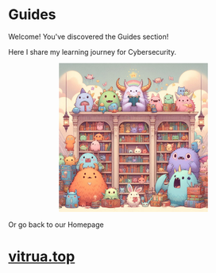 # Guides

Welcome! You've discovered the Guides section!

Here I share my learning journey for Cybersecurity. 

<div style="text-align:center;">
  <img src="https://github.com/Vitrua/images/blob/main/others/library.jpg?raw=true" alt="library" width="300" height="300">
</div>

Or go back to our Homepage

# [vitrua.top](https://vitrua.top)
